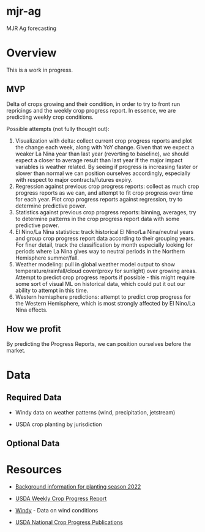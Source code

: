 # mjr-ag
MJR Ag forecasting

# Overview

This is a work in progress.

## MVP

Delta of crops growing and their condition, in order to try to front run repricings and the weekly crop progress report. In essence, we are predicting weekly crop conditions.

Possible attempts (not fully thought out):

1. Visualization with delta: collect current crop progress reports and plot the change each week, along with YoY change. Given that we expect a weaker La Nina year than last year (reverting to baseline), we should expect a closer to average result than last year if the major impact variables is weather related. By seeing if progress is increasing faster or slower than normal we can position ourselves accordingly, especially with respect to major contracts/futures expiry.
2. Regression against previous crop progress reports: collect as much crop progress reports as we can, and attempt to fit crop progress over time for each year. Plot crop progress reports against regression, try to determine predictive power.
3. Statistics against previous crop progress reports: binning, averages, try to determine patterns in the crop progress report data with some predictive power.
4. El Nino/La Nina statistics: track historical El Nino/La Nina/neutral years and group crop progress report data according to their grouping years. For finer detail, track the classification by month especially looking for periods where La Nina gives way to neutral periods in the Northern Hemisphere summer/fall.
5. Weather modeling: pull in global weather model output to show temperature/rainfall/cloud cover(proxy for sunlight) over growing areas. Attempt to predict crop progress reports if possible - this might require some sort of visual ML on historical data, which could put it out our ability to attempt in this time.
6. Western hemisphere predictions: attempt to predict crop progress for the Western Hemisphere, which is most strongly affected by El Nino/La Nina effects.

## How we profit

By predicting the Progress Reports, we can position ourselves before the market.

# Data

## Required Data

* Windy data on weather patterns (wind, precipitation, jetstream)

* USDA crop planting by jurisdiction

## Optional Data




# Resources

* [Background information for planting season 2022](https://www.severe-weather.eu/long-range-2/la-nina-ocean-collapse-winter-spring-weather-2022-usa-el-nino-forecast-fa/)

* [USDA Weekly Crop Progress Report](https://usda.library.cornell.edu/concern/publications/8336h188j)

* [Windy](https://www.windy.com/) - Data on wind conditions

* [USDA National Crop Progress Publications](https://www.nass.usda.gov/Publications/National_Crop_Progress/)
